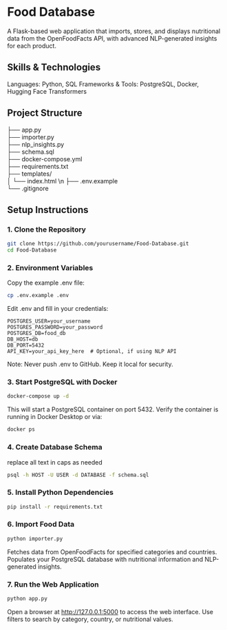 # Food Database
A Flask-based web application that imports, stores, and displays nutritional data from the OpenFoodFacts API, with advanced NLP-generated insights for each product.

## Skills & Technologies
Languages: Python, SQL
Frameworks & Tools: PostgreSQL, Docker, Hugging Face Transformers

## Project Structure
├── app.py                     
├── importer.py                
├── nlp_insights.py   
├── schema.sql                 
├── docker-compose.yml         
├── requirements.txt           
├── templates/                 
│   └── index.html \n
├── .env.example              
└── .gitignore               

## Setup Instructions
### 1. Clone the Repository
```bash
git clone https://github.com/yourusername/Food-Database.git
cd Food-Database
```

### 2. Environment Variables
Copy the example .env file:
```bash
cp .env.example .env
```
Edit .env and fill in your credentials:
```env
POSTGRES_USER=your_username
POSTGRES_PASSWORD=your_password
POSTGRES_DB=food_db
DB_HOST=db
DB_PORT=5432
API_KEY=your_api_key_here  # Optional, if using NLP API
```
Note: Never push .env to GitHub. Keep it local for security.

### 3. Start PostgreSQL with Docker
```bash
docker-compose up -d
```
This will start a PostgreSQL container on port 5432.
Verify the container is running in Docker Desktop or via:
```bash
docker ps
```

### 4. Create Database Schema
replace all text in caps as needed
```bash
psql -h HOST -U USER -d DATABASE -f schema.sql
```

### 5. Install Python Dependencies
```bash
pip install -r requirements.txt
```

### 6. Import Food Data
```bash
python importer.py
```
Fetches data from OpenFoodFacts for specified categories and countries.
Populates your PostgreSQL database with nutritional information and NLP-generated insights.

### 7. Run the Web Application
```bash
python app.py
```
Open a browser at http://127.0.0.1:5000 to access the web interface.
Use filters to search by category, country, or nutritional values.
